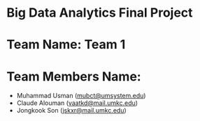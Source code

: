 # Big Data Analytics Final Project
# Team Name: Team 1
# Team Members Name:
* Muhammad Usman (mubct@umsystem.edu)
* Claude Alouman (vaatkd@mail.umkc.edu)
* Jongkook Son (jskxr@mail.umkc.edu)
